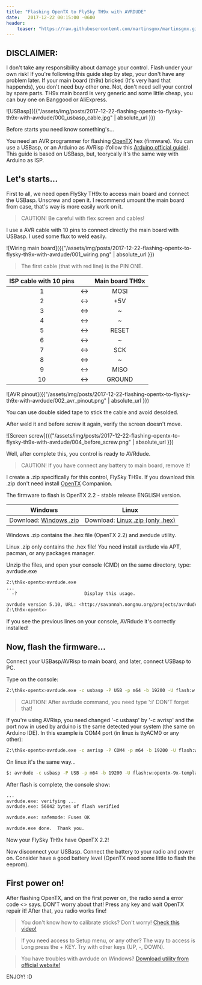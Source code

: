```yaml
---
title: "Flashing OpenTX to FlySky TH9x with AVRDUDE"
date:   2017-12-22 00:15:00 -0600
header:
    teaser: "https://raw.githubusercontent.com/martinsgmx/martinsgmx.github.io/master/assets/img/posts/2017-12-22-flashing-opentx-to-flysky-th9x-with-avrdude/header.png"
---
```


DISCLAIMER:
------

I don't take any responsibility about damage your control. Flash under your own risk! If you're following this guide step by step, your don't have any problem later. If your main board (th9x) bricked (It's very hard that happends), you don't need buy other one.
Not, don't need sell your control by spare parts. TH9x main board is very generic and some little cheap, you can buy one on Banggood or AliExpress.

![USBasp]({{"/assets/img/posts/2017-12-22-flashing-opentx-to-flysky-th9x-with-avrdude/000_usbasp_cable.jpg" | absolute_url }})

Before starts you need know something's...
<!-- ------ -->

You need an AVR programmer for flashing [OpenTX] hex (firmware). You can use a USBasp, or an Arduino as AVRisp (follow this [Arduino official guide]).
This guide is based on USBasp, but, teorycally it's the same way with Arduino as ISP.

Let's starts...
------

First to all, we need open FlySky TH9x to access main board and connect the USBasp. Unscrew and open it. I recommend umount the main board from case, that's way is more easily work on it.

> CAUTION! Be careful with flex screen and cables!

I use a AVR cable with 10 pins to connect directly the main board with USBasp. I used some flux to weld easily.

![Wiring main board]({{"/assets/img/posts/2017-12-22-flashing-opentx-to-flysky-th9x-with-avrdude/001_wiring.png" | absolute_url }})

> The first cable (that with red line) is the PIN ONE.

| ISP cable with 10 pins | | Main board TH9x |
|:-----:|:-:|:---------:|
|   1   |<->|   MOSI    |
|   2   |<->|   +5V     |
|   3   |<->|   ~       |
|   4   |<->|   ~       |
|   5   |<->|   RESET   |
|   6   |<->|   ~       |
|   7   |<->|   SCK     |
|   8   |<->|   ~       |
|   9   |<->|   MISO    |
|   10  |<->|   GROUND  |

![AVR pinout]({{"/assets/img/posts/2017-12-22-flashing-opentx-to-flysky-th9x-with-avrdude/002_avr_pinout.png" | absolute_url }})

You can use double sided tape to stick the cable and avoid desolded.

After weld it and before screw it again, verify the screen doesn't move.

![Screen screw]({{"/assets/img/posts/2017-12-22-flashing-opentx-to-flysky-th9x-with-avrdude/004_before_screw.png" | absolute_url }})

Well, after complete this, you control is ready to AVRdude. 

> CAUTION! If you have connect any battery to main board, remove it!

I create a .zip specifically for this control, FlySky TH9x. If you download this .zip don't need install [OpenTX] Companion.

The firmware to flash is OpenTX 2.2 - stable release ENGLISH version.

| Windows                     | Linux                                |
|:---------------------------:|:------------------------------------:|
| Download: [Windows .zip]    | Download: [Linux .zip (only .hex)]   |

Windows .zip contains the .hex file (OpenTX 2.2) and avrdude utility.

Linux .zip only contains the .hex file! You need install avrdude via APT, pacman, or any packages manager. 

Unzip the files, and open your console (CMD) on the same directory, type: avrdude.exe

```bash
Z:\th9x-opentx>avrdude.exe
...
  -?                         Display this usage.

avrdude version 5.10, URL: <http://savannah.nongnu.org/projects/avrdude/>
Z:\th9x-opentx>
```

If you see the previous lines on your console, AVRdude it's correctly installed!

Now, flash the firmware...
------

Connect your USBasp/AVRisp to main board, and later, connect USBasp to PC.

Type on the console:

```bash
Z:\th9x-opentx>avrdude.exe -c usbasp -P USB -p m64 -b 19200 -U flash:w:opentx-9x-templates-audio-gvars-battgraph-pgbar-en.hex:i
```

> CAUTION! After avrdude command, you need type ':i' DON'T forget that!

If you're using AVRisp, you need changed '-c usbasp' by '-c avrisp' and the port now in used by arduino is the same detected your system (the same on Arduino IDE).
In this example is COM4 port (in linux is ttyACM0 or any other):

```bash
Z:\th9x-opentx>avrdude.exe -c avrisp -P COM4 -p m64 -b 19200 -U flash:w:opentx-9x-templates-audio-gvars-battgraph-pgbar-en.hex:i
```

On linux it's the same way...

```bash
$: avrdude -c usbasp -P USB -p m64 -b 19200 -U flash:w:opentx-9x-templates-audio-gvars-battgraph-pgbar-en.hex:i
```

After flash is complete, the console show:

```bash
...
avrdude.exe: verifying ...
avrdude.exe: 56042 bytes of flash verified

avrdude.exe: safemode: Fuses OK

avrdude.exe done.  Thank you.
```

Now your FlySky TH9x have OpenTX 2.2!

Now disconnect your USBasp. Connect the battery to your radio and power on. Consider have a good battery level (OpenTX need some little to flash the eeprom).

First power on!
------

After flashing OpenTX, and on the first power on, the radio send a error code <<EEPROM error>> says. DON'T worry about that! Press any key and wait OpenTX repair it! After that, you radio works fine!

> You don't know how to calibrate sticks? Don't worry! [Check this video!]

> If you need access to Setup menu, or any other? The way to access is Long press the + KEY. Try with other keys (UP, -, DOWN).

> You have troubles with avrdude on Windows? [Download utility from official website!]


ENJOY! :D

[OpenTX]: http://www.open-tx.org/downloads.html
[Arduino official guide]: https://www.arduino.cc/en/Tutorial/ArduinoISP
[Linux .zip (only .hex)]: https://github.com/martindevmx/opentx-flysky-th9x/blob/master/opentxt-2.2-th9x-linux.zip?raw=true
[Windows .zip]: https://github.com/martindevmx/opentx-flysky-th9x/blob/master/opentxt-2.2-th9x-windows.zip?raw=true
[OpenTX University.]: http://open-txu.org/home/undergraduate-courses/radio-setup/general-radio-settings/
[Check this video!]: https://youtu.be/BKiYsAQ2AMg
[Download utility from official website!]: https://sourceforge.net/projects/winavr/